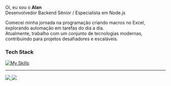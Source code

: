 Oi, eu sou o **Alan** <br/>
Desenvolvedor Backend Sênior / Especialista em Node.js

<div>
Comecei minha jornada na programação criando macros no Excel, explorando automação em tarefas do dia a dia. <br/>
Atualmente, trabalho com um conjunto de tecnologias modernas, contribuindo para projetos desafiadores e escaláveis.  
</div>

### Tech Stack
<!--- # "Verify icons availability here https://github.com/tandpfun/skill-icons" -->

[![My Skills](https://skillicons.dev/icons?i=nodejs,nestjs,redis,rabbitmq,jest,docker,ts,yarn,github,mysql,postgres,dynamodb,aws)](https://skillicons.dev)

---

<div>
<a href="https://www.linkedin.com/in/freitas-miranda/" target="_blank">
  <img src="https://img.shields.io/badge/-LinkedIn-%230077B5?style=for-the-badge&logo=linkedin&logoColor=white" target="_blank">
</a>
<a href = "mailto:freitas.miranda@gmail.com">
  <img src="https://img.shields.io/badge/Gmail-D14836?style=for-the-badge&logo=gmail&logoColor=white" target="_blank">
 </a>
</div>
